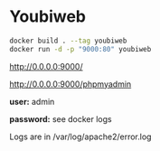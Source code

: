 # Youbiweb

```bash
docker build . --tag youbiweb
docker run -d -p "9000:80" youbiweb
```

http://0.0.0.0:9000/

http://0.0.0.0:9000/phpmyadmin

**user:** admin

**password:** see docker logs

Logs are in /var/log/apache2/error.log
